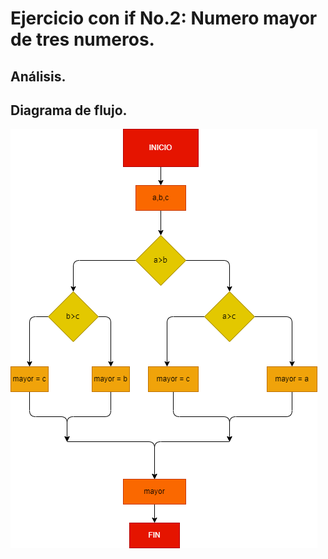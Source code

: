 # Ejercicio con if No.2: Numero mayor de tres numeros.


## Análisis.




## Diagrama de flujo.

![Diagrama flujo](diagrama.png "Diagrama de flujo")